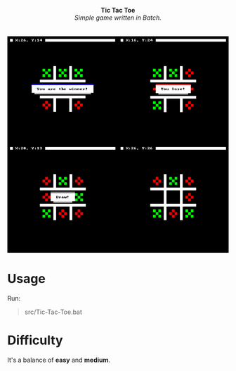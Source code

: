 <p align="center">
	<b>Tic Tac Toe</b>
	<br>
	<i>Simple game written in Batch.</i>
	<br><br><br>
	<img alt="Test" src="https://github.com/hXR16F/Tic-Tac-Toe/blob/master/media/Screenshot_1.png?raw=true">
</p>

# Usage
Run:
> src/Tic-Tac-Toe.bat

# Difficulty
It's a balance of **easy** and **medium**.
